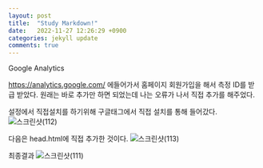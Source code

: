 ```yaml
---
layout: post
title:  "Study Markdown!"
date:   2022-11-27 12:26:29 +0900
categories: jekyll update
comments: true
---
```


Google Analytics

https://analytics.google.com/ 에들어가서 홈페이지 회원가입을 해서 측정 ID를 받급 받았다. 원래는 바로 추가만 하면 되었는데 나는 오류가 나서
직접 추가를 해주었다.


설정에서 직접설치를 하기위해 구글태그에서 직접 설치를 통해 들어갔다.
![스크린샷(112)](https://user-images.githubusercontent.com/105334270/204406136-91094fc5-9b4a-4945-ae21-12e15cb60b06.png)


다음은 head.html에 직접 추가한 것이다.
![스크린샷(113)](https://user-images.githubusercontent.com/105334270/204406452-4b5cbcd7-76ab-4b73-b00d-3721768de726.png)



최종결과
![스크린샷(111)](https://user-images.githubusercontent.com/105334270/204405723-a4a0d5c7-557f-4324-93b7-f65951a81df7.png)

